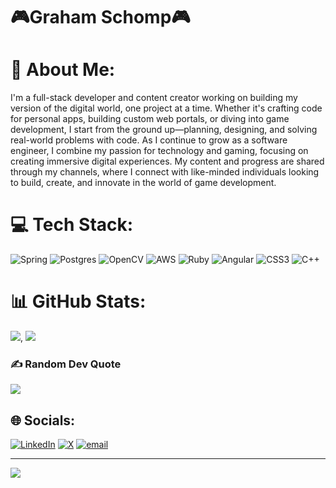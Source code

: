 # 🎮Graham Schomp🎮

# 💫 About Me:
I'm a full-stack developer and content creator working on building my version of the digital world, one project at a time. Whether it's crafting code for personal apps, building custom web portals, or diving into game development, I start from the ground up—planning, designing, and solving real-world problems with code. As I continue to grow as a software engineer, I combine my passion for technology and gaming, focusing on creating immersive digital experiences. My content and progress are shared through my channels, where I connect with like-minded individuals looking to build, create, and innovate in the world of game development.


# 💻 Tech Stack:
![Spring](https://img.shields.io/badge/spring-%236DB33F.svg?style=for-the-badge&logo=spring&logoColor=white) ![Postgres](https://img.shields.io/badge/postgres-%23316192.svg?style=for-the-badge&logo=postgresql&logoColor=white) ![OpenCV](https://img.shields.io/badge/opencv-%23white.svg?style=for-the-badge&logo=opencv&logoColor=white) ![AWS](https://img.shields.io/badge/AWS-%23FF9900.svg?style=for-the-badge&logo=amazon-aws&logoColor=white) ![Ruby](https://img.shields.io/badge/ruby-%23CC342D.svg?style=for-the-badge&logo=ruby&logoColor=white) ![Angular](https://img.shields.io/badge/angular-%23DD0031.svg?style=for-the-badge&logo=angular&logoColor=white) ![CSS3](https://img.shields.io/badge/css3-%231572B6.svg?style=for-the-badge&logo=css3&logoColor=white) ![C++](https://img.shields.io/badge/c++-%2300599C.svg?style=for-the-badge&logo=c%2B%2B&logoColor=white)
# 📊 GitHub Stats:
![](https://nirzak-streak-stats.vercel.app/?user=SCHOOMP&theme=dark&hide_border=false), ![](https://github-readme-stats.vercel.app/api/top-langs/?username=SCHOOMP&theme=dark&hide_border=false&include_all_commits=true&count_private=false&layout=compact)<br/>

### ✍️ Random Dev Quote
![](https://quotes-github-readme.vercel.app/api?type=horizontal&theme=dark)

## 🌐 Socials:
[![LinkedIn](https://img.shields.io/badge/LinkedIn-%230077B5.svg?logo=linkedin&logoColor=white)](https://linkedin.com/in/https://www.linkedin.com/in/graham-schomp-a962751a3/) [![X](https://img.shields.io/badge/X-black.svg?logo=X&logoColor=white)](https://x.com/@gschomp) [![email](https://img.shields.io/badge/Email-D14836?logo=gmail&logoColor=white)](mailto:Grahamschomp2@gmail.com) 


---
[![](https://visitcount.itsvg.in/api?id=SCHOOMP&icon=0&color=0)](https://visitcount.itsvg.in)

<!-- Proudly created with GPRM ( https://gprm.itsvg.in ) -->
